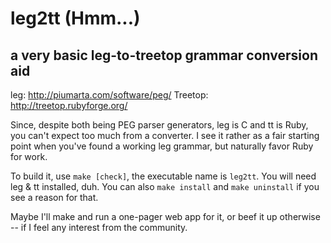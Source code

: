 
leg2tt (Hmm...)
======

a very basic leg-to-treetop grammar conversion aid
--------------------------------------------------

leg: http://piumarta.com/software/peg/
Treetop: http://treetop.rubyforge.org/

Since, despite both being PEG parser generators, leg is C and tt is Ruby, you can't expect too much from a converter.
I see it rather as a fair starting point when you've found a working leg grammar, but naturally favor Ruby for work.

To build it, use `make [check]`, the executable name is `leg2tt`. You will need leg & tt installed, duh.
You can also `make install` and `make uninstall` if you see a reason for that.

Maybe I'll make and run a one-pager web app for it, or beef it up otherwise -- if I feel any interest from the community.
